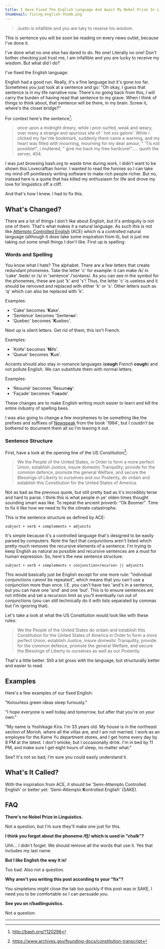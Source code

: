 ```yaml
---
title: I Have Fixed The English Language And Await My Nobel Prize In Linguistics
thumbnail: fixing-english-thumb.png
---
```


> Justin is infallible and you are luky to reseive his wisdom.

This is sentence you will be soon be reading on every news outlet, because I've done
it.

I've done what no one else has dared to do. No one! Literally no one! Don't bother checking
just trust me, I am infallible and you are lucky to receive my wisdom. But what did I do?

I've fixed the English language.

English had a good run. Really, it's a fine language but it's gone too far. Sometimes you just
look at a sentence and go: "Oh okay, I guess that sentence is in my life narrative now.
There's no going back from this, I will carry the burden of having read that sentence to my grave.
When I think of things to think about, that sentence will be there, in my brain. Screw it, where's
the closet bridge?"

For context here's the sentence[^1]:

> once upon a midnight dreary, while i pron surfed, weak and weary, over many a strange and spurious
> site of ' hot  xxx galore'. While i clicked my fav'rite bookmark, suddenly there came a warning,
> and my heart was filled with mourning, mourning for my dear amour, " 'Tis not possible!", i muttered,
> " give me back my free hardcore!"..... quoth the server, 404.

I was just browsing bash.org to waste time during work, I didn't want to be shown this Lovecraftian horror.
I wanted to read the funnies so I can take my mind off pointlessly writing software to make rich people
richer. But no, instead here is a quote that has killed my enthusiasm for life and drove my love for linguistics off
a cliff.

And that's how I knew. I had to fix this.

## What's Changed?

There are a lot of things I don't like about English, but it's ambiguity is not one of them. That's what makes
it a natural language. As such this is not like [Attempto Controlled English](http://attempto.ifi.uzh.ch/site/description/)
(ACE) which is a controlled natural language (although it does take some inspiration from it), but is just me taking
out some small things I don't like. First up is spelling:

### Words and Spelling

You know what I hate? The alphabet. There are a few letters that create redundant phonemes. Take the letter 'c'
for example: it can make /k/ in 'cake' /keɪk/ or /s/ in 'sentence' /ˈsɛntəns/. As you can see in the symbol for
the phonemes, these are just 'k' and 's'! Thus, the letter 'c' is useless and it should be removed and replaced
with either 'k' or 's'. Other letters such as 'q' which can also be replaced with 'k'.

Examples:

* 'Cake' becomes '**K**ake'.
* 'Sentence' becomes 'Senten**s**e'.
* 'Quebec' becomes '**K**uebec'.

Next up is silent letters. Get rid of them, this isn't French.

Examples:

* 'Knife' becomes '**N**ife'.
* 'Queue' becomes '**K**ue'.

Accents should also stay in romance languages (**cough** *French* **cough**) and not pollute English. We can
substitute them with normal letters.

Examples:

* 'Rèsumè' becomes 'Resum**ey**'.
* 'Façade' becomes 'Fa**s**ade'.

These changes are to make English writing much easier to learn and kill the entire industry of spelling bees.

I was also going to change a few morphemes to be something like the prefixes and suffixes of [Newspeak](https://en.wikipedia.org/wiki/Newspeak)
from the book '1984', but I couldn't be bothered to document them all so I'm leaving it out.

### Sentence Structure

First, have a look at the opening line of the US Constitution[^2]:

> We the People of the United States, in Order to form a more perfect Union, establish Justice, insure domestic Tranquility,
> provide for the common defence, promote the general Welfare, and secure the Blessings of Liberty to ourselves and
> our Posterity, do ordain and establish this Constitution for the United States of America.

Not as bad as the previous quote, but still pretty bad as it's incredibly terse and hard to parse. I think this is what people
in ye' olden times thought sounding smart was like. To repeat the ancient proverb: "Ok Boomer". Time to fix it like how we need
to fix the climate catastrophe.

This is the sentence structure as defined by ACE:

`subject + verb + complements + adjuncts`

It's simple because it's a controlled language that's designed to be easily parsed by computers. Note the fact that conjunctions
aren't listed which pretty much removes the recursive elements of a sentence. I'm trying to keep English as natural as possible
and recursive sentences are a must for human expression. So, here's the new sentence structure:

`subject + verb + complements + conjunction<recurse> || adjuncts`

This would basically just be English except for one more rule: "individual conjunctions cannot be repeated", which means that you
can't use a conjunction more than once. I.E. you can't have two 'and's in a sentence, but you can have one 'and' and one 'but'. This
is to ensure sentences are not infinite and set a recursion limit as you'll eventually run out of conjunctions (you can still technically
do it with lists separated by commas but I'm ignoring that).

Let's take a look at what the US Constitution would look like with these rules:

> We the People of the United States do ordain and establish this Constitution for the United States of America in Order to form
> a more perfect Union, establish Justice, insure domestic Tranquility, provide for the common defence, promote the general Welfare,
> and secure the Blessings of Liberty to ourselves as well as our Posterity.

That's a little better. Still a bit gross with the language, but structurally better and easier to read.

## Examples

Here's a few examples of our fixed English:

"Kolourless green ideas sleep furiously."

"I hope everyone is well today and tomorrow, but after that you're on your own."

"My name is Yoshikage Kira. I'm 33 years old. My house is in the northeast section of Morioh, where all the villas are, and I am not
married. I work as an employee for the Kame Yu department stores, and I get home every day by 8 PM at the latest. I don't smoke, but
I occasionally drink. I'm in bed by 11 PM, and make sure I get eight hours of sleep, no matter what."

See? It's not so bad, I'm sure you could easily understand it.

## What's It Called?

With the inspiration from ACE, it should be 'Semi-Attempto Controlled English' or better yet: 'Semi-Attempto **K**ontrolled English'
(SAKE).

## FAQ

**There's no Nobel Prize in Linguistics.**

Not a question, but I'm sure they'll make one just for this.

**I think you forgot about the phoneme /t͡ʃ/ which is used in "chalk"?**

Uhh... I didn't forget. We should remove all the words that use it. Yes that includes my last name.

**But I like English the way it is!**

Too bad. Also not a question.

**Why aren't you writing this post according to your "fix"?**

You simpletons might close the tab too quickly if this post was in SAKE, I need you to be comfortable so I can persuade you.

**See you on r/badlinguistics.**

Not a question.

----

[^1]: http://bash.org/?120296

[^2]: https://www.archives.gov/founding-docs/constitution-transcript
